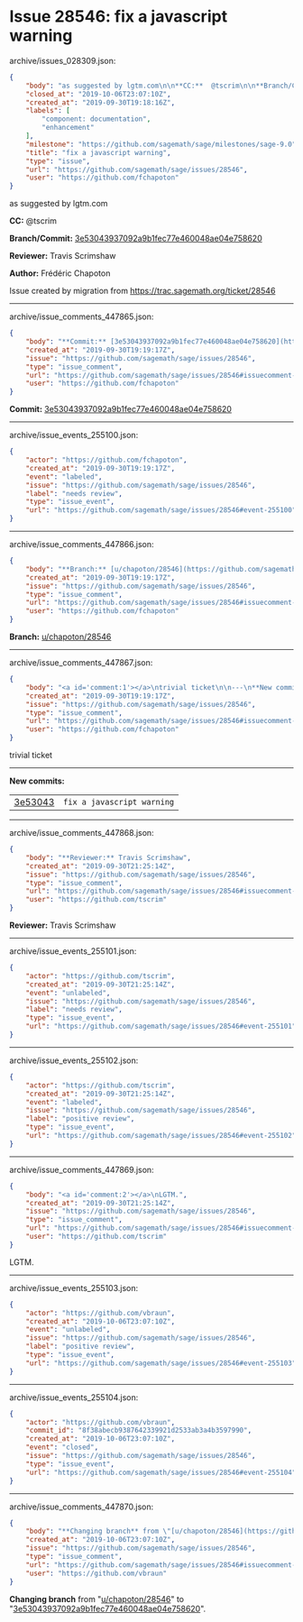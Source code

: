 # Issue 28546: fix a javascript warning

archive/issues_028309.json:
```json
{
    "body": "as suggested by lgtm.com\n\n**CC:**  @tscrim\n\n**Branch/Commit:** [3e53043937092a9b1fec77e460048ae04e758620](https://github.com/sagemath/sagetrac-mirror/commit/3e53043937092a9b1fec77e460048ae04e758620)\n\n**Reviewer:** Travis Scrimshaw\n\n**Author:** Fr\u00e9d\u00e9ric Chapoton\n\nIssue created by migration from https://trac.sagemath.org/ticket/28546\n\n",
    "closed_at": "2019-10-06T23:07:10Z",
    "created_at": "2019-09-30T19:18:16Z",
    "labels": [
        "component: documentation",
        "enhancement"
    ],
    "milestone": "https://github.com/sagemath/sage/milestones/sage-9.0",
    "title": "fix a javascript warning",
    "type": "issue",
    "url": "https://github.com/sagemath/sage/issues/28546",
    "user": "https://github.com/fchapoton"
}
```
as suggested by lgtm.com

**CC:**  @tscrim

**Branch/Commit:** [3e53043937092a9b1fec77e460048ae04e758620](https://github.com/sagemath/sagetrac-mirror/commit/3e53043937092a9b1fec77e460048ae04e758620)

**Reviewer:** Travis Scrimshaw

**Author:** Frédéric Chapoton

Issue created by migration from https://trac.sagemath.org/ticket/28546





---

archive/issue_comments_447865.json:
```json
{
    "body": "**Commit:** [3e53043937092a9b1fec77e460048ae04e758620](https://github.com/sagemath/sagetrac-mirror/commit/3e53043937092a9b1fec77e460048ae04e758620)",
    "created_at": "2019-09-30T19:19:17Z",
    "issue": "https://github.com/sagemath/sage/issues/28546",
    "type": "issue_comment",
    "url": "https://github.com/sagemath/sage/issues/28546#issuecomment-447865",
    "user": "https://github.com/fchapoton"
}
```

**Commit:** [3e53043937092a9b1fec77e460048ae04e758620](https://github.com/sagemath/sagetrac-mirror/commit/3e53043937092a9b1fec77e460048ae04e758620)



---

archive/issue_events_255100.json:
```json
{
    "actor": "https://github.com/fchapoton",
    "created_at": "2019-09-30T19:19:17Z",
    "event": "labeled",
    "issue": "https://github.com/sagemath/sage/issues/28546",
    "label": "needs review",
    "type": "issue_event",
    "url": "https://github.com/sagemath/sage/issues/28546#event-255100"
}
```



---

archive/issue_comments_447866.json:
```json
{
    "body": "**Branch:** [u/chapoton/28546](https://github.com/sagemath/sagetrac-mirror/tree/u/chapoton/28546)",
    "created_at": "2019-09-30T19:19:17Z",
    "issue": "https://github.com/sagemath/sage/issues/28546",
    "type": "issue_comment",
    "url": "https://github.com/sagemath/sage/issues/28546#issuecomment-447866",
    "user": "https://github.com/fchapoton"
}
```

**Branch:** [u/chapoton/28546](https://github.com/sagemath/sagetrac-mirror/tree/u/chapoton/28546)



---

archive/issue_comments_447867.json:
```json
{
    "body": "<a id='comment:1'></a>\ntrivial ticket\n\n---\n**New commits:**\n<table><tr><td><a href=\"https://github.com/sagemath/sagetrac-mirror/commit/3e53043937092a9b1fec77e460048ae04e758620\">3e53043</a></td><td><code>fix a javascript warning</code></td></tr></table>\n",
    "created_at": "2019-09-30T19:19:17Z",
    "issue": "https://github.com/sagemath/sage/issues/28546",
    "type": "issue_comment",
    "url": "https://github.com/sagemath/sage/issues/28546#issuecomment-447867",
    "user": "https://github.com/fchapoton"
}
```

<a id='comment:1'></a>
trivial ticket

---
**New commits:**
<table><tr><td><a href="https://github.com/sagemath/sagetrac-mirror/commit/3e53043937092a9b1fec77e460048ae04e758620">3e53043</a></td><td><code>fix a javascript warning</code></td></tr></table>




---

archive/issue_comments_447868.json:
```json
{
    "body": "**Reviewer:** Travis Scrimshaw",
    "created_at": "2019-09-30T21:25:14Z",
    "issue": "https://github.com/sagemath/sage/issues/28546",
    "type": "issue_comment",
    "url": "https://github.com/sagemath/sage/issues/28546#issuecomment-447868",
    "user": "https://github.com/tscrim"
}
```

**Reviewer:** Travis Scrimshaw



---

archive/issue_events_255101.json:
```json
{
    "actor": "https://github.com/tscrim",
    "created_at": "2019-09-30T21:25:14Z",
    "event": "unlabeled",
    "issue": "https://github.com/sagemath/sage/issues/28546",
    "label": "needs review",
    "type": "issue_event",
    "url": "https://github.com/sagemath/sage/issues/28546#event-255101"
}
```



---

archive/issue_events_255102.json:
```json
{
    "actor": "https://github.com/tscrim",
    "created_at": "2019-09-30T21:25:14Z",
    "event": "labeled",
    "issue": "https://github.com/sagemath/sage/issues/28546",
    "label": "positive review",
    "type": "issue_event",
    "url": "https://github.com/sagemath/sage/issues/28546#event-255102"
}
```



---

archive/issue_comments_447869.json:
```json
{
    "body": "<a id='comment:2'></a>\nLGTM.",
    "created_at": "2019-09-30T21:25:14Z",
    "issue": "https://github.com/sagemath/sage/issues/28546",
    "type": "issue_comment",
    "url": "https://github.com/sagemath/sage/issues/28546#issuecomment-447869",
    "user": "https://github.com/tscrim"
}
```

<a id='comment:2'></a>
LGTM.



---

archive/issue_events_255103.json:
```json
{
    "actor": "https://github.com/vbraun",
    "created_at": "2019-10-06T23:07:10Z",
    "event": "unlabeled",
    "issue": "https://github.com/sagemath/sage/issues/28546",
    "label": "positive review",
    "type": "issue_event",
    "url": "https://github.com/sagemath/sage/issues/28546#event-255103"
}
```



---

archive/issue_events_255104.json:
```json
{
    "actor": "https://github.com/vbraun",
    "commit_id": "8f38abecb9387642339921d2533ab3a4b3597990",
    "created_at": "2019-10-06T23:07:10Z",
    "event": "closed",
    "issue": "https://github.com/sagemath/sage/issues/28546",
    "type": "issue_event",
    "url": "https://github.com/sagemath/sage/issues/28546#event-255104"
}
```



---

archive/issue_comments_447870.json:
```json
{
    "body": "**Changing branch** from \"[u/chapoton/28546](https://github.com/sagemath/sagetrac-mirror/tree/u/chapoton/28546)\" to \"[3e53043937092a9b1fec77e460048ae04e758620](https://github.com/sagemath/sagetrac-mirror/commit/3e53043937092a9b1fec77e460048ae04e758620)\".",
    "created_at": "2019-10-06T23:07:10Z",
    "issue": "https://github.com/sagemath/sage/issues/28546",
    "type": "issue_comment",
    "url": "https://github.com/sagemath/sage/issues/28546#issuecomment-447870",
    "user": "https://github.com/vbraun"
}
```

**Changing branch** from "[u/chapoton/28546](https://github.com/sagemath/sagetrac-mirror/tree/u/chapoton/28546)" to "[3e53043937092a9b1fec77e460048ae04e758620](https://github.com/sagemath/sagetrac-mirror/commit/3e53043937092a9b1fec77e460048ae04e758620)".
